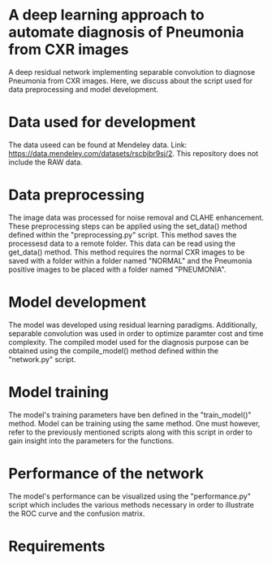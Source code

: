# A deep learning approach to automate diagnosis of Pneumonia from CXR images
A deep residual network implementing separable convolution to diagnose Pneumonia from CXR images. Here, we discuss about the script used for data preprocessing and model development.

# Data used for development
The data useed can be found at Mendeley data. Link: https://data.mendeley.com/datasets/rscbjbr9sj/2. This repository does not include the RAW data.

# Data preprocessing
The image data was processed for noise removal and CLAHE enhancement. These preprocessing steps can be applied using the set_data() method defined within the "preprocessing.py" script. This method saves the processesd data to a remote folder. This data can be read using the get_data() method. This method requires the normal CXR images to be saved with a folder within a folder named "NORMAL" and the Pneumonia positive images to be placed with a folder named "PNEUMONIA".

# Model development
The model was developed using residual learning paradigms. Additionally, separable convolution was used in order to optimize paramter cost and time complexity. The compiled model used for the diagnosis purpose can be obtained using the compile_model() method defined within the "network.py" script. 

# Model training
The model's training parameters have ben defined in the "train_model()" method. Model can be training using the same method. One must however, refer to the previously mentioned scripts along with this script in order to gain insight into the parameters for the functions.

# Performance of the network
The model's performance can be visualized using the "performance.py" script which includes the various methods necessary in order to illustrate the ROC curve and the confusion matrix.

# Requirements

